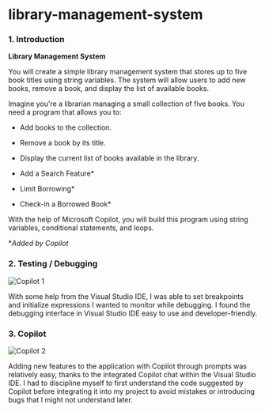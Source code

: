 # library-management-system

### 1. Introduction  

**Library Management System**  

You will create a simple library management system that stores up to five book titles using string variables. The system will allow users to add new books, remove a book, and display the list of available books.

Imagine you're a librarian managing a small collection of five books. You need a program that allows you to:

- Add books to the collection.

- Remove a book by its title.

- Display the current list of books available in the library.

- Add a Search Feature*
  
- Limit Borrowing*
  
- Check-in a Borrowed Book*

With the help of Microsoft Copilot, you will build this program using string variables, conditional statements, and loops.  

**Added by Copilot*

### 2. Testing / Debugging

![Copilot 1](https://github.com/user-attachments/assets/ca04edfa-9536-4363-a767-58ceae3211ed)

With some help from the Visual Studio IDE, I was able to set breakpoints and initialize expressions I wanted to monitor while debugging. I found the debugging interface in Visual Studio IDE easy to use and developer-friendly.

### 3. Copilot

![Copilot 2](https://github.com/user-attachments/assets/fb355d77-b977-424c-99ce-9c1b40e3b9d7)

Adding new features to the application with Copilot through prompts was relatively easy, thanks to the integrated Copilot chat within the Visual Studio IDE. I had to discipline myself to first understand the code suggested by Copilot before integrating it into my project to avoid mistakes or introducing bugs that I might not understand later.
